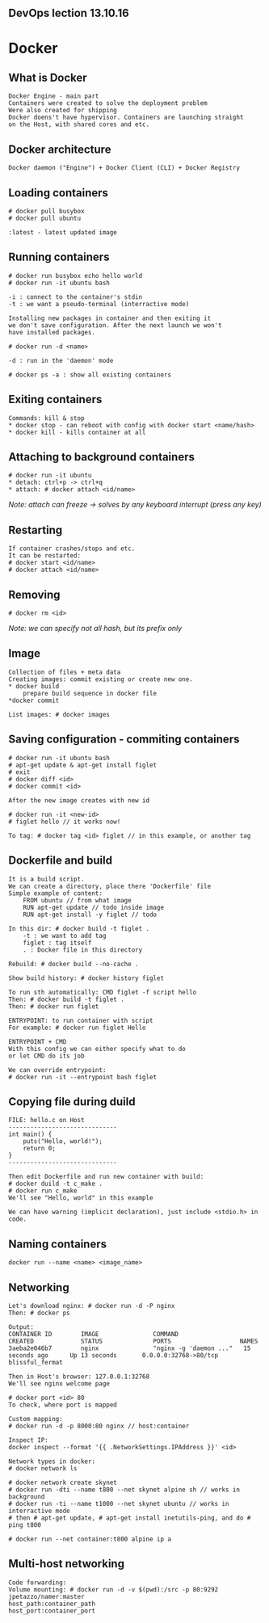 ## DevOps lection 13.10.16

# Docker

## What is Docker

	Docker Engine - main part
	Containers were created to solve the deployment problem
	Were also created for shipping
	Docker doens't have hypervisor. Containers are launching straight
	on the Host, with shared cores and etc.

## Docker architecture

	Docker daemon ("Engine") + Docker Client (CLI) + Docker Registry

## Loading containers

	# docker pull busybox
	# docker pull ubuntu

	:latest - latest updated image

## Running containers

	# docker run busybox echo hello world
	# docker run -it ubuntu bash

	-i : connect to the container's stdin
	-t : we want a pseudo-terminal (interractive mode)

	Installing new packages in container and then exiting it
	we don't save configuration. After the next launch we won't
	have installed packages.

	# docker run -d <name>

	-d : run in the 'daemon' mode

	# docker ps -a : show all existing containers

## Exiting containers

	Commands: kill & stop
	* docker stop - can reboot with config with docker start <name/hash>
	* docker kill - kills container at all

## Attaching to background containers

	# docker run -it ubuntu
	* detach: ctrl+p -> ctrl+q
	* attach: # docker attach <id/name>

*Note: attach can freeze -> solves by any keyboard interrupt (press any key)*

## Restarting

	If container crashes/stops and etc.
	It can be restarted:
	# docker start <id/name>
	# docker attach <id/name>

## Removing

	# docker rm <id>

*Note: we can specify not all hash, but its prefix only* 

## Image

	Collection of files + meta data
	Creating images: commit existing or create new one.
	* docker build
		prepare build sequence in docker file
	*docker commit

	List images: # docker images

## Saving configuration - commiting containers

	# docker run -it ubuntu bash
	# apt-get update & apt-get install figlet
	# exit
	# docker diff <id>
	# docker commit <id>

	After the new image creates with new id

	# docker run -it <new-id>
	# figlet hello // it works now!

	To tag: # docker tag <id> figlet // in this example, or another tag

## Dockerfile and build

	It is a build script.
	We can create a directory, place there 'Dockerfile' file
	Simple example of content:
		FROM ubuntu // from what image
		RUN apt-get update // todo inside image
		RUN apt-get install -y figlet // todo

	In this dir: # docker build -t figlet .
		-t : we want to add tag
		figlet : tag itself
		. : Docker file in this directory

	Rebuild: # docker build --no-cache .

	Show build history: # docker history figlet

	To run sth automatically: CMD figlet -f script hello
	Then: # docker build -t figlet .
	Then: # docker run figlet

	ENTRYPOINT: to run container with script
	For example: # docker run figlet Hello

	ENTRYPOINT + CMD
	With this config we can either specify what to do
	or let CMD do its job

	We can override entrypoint: 
	# docker run -it --entrypoint bash figlet

## Copying file during duild

	FILE: hello.c on Host
	------------------------------
	int main() {
		puts("Hello, world!");
		return 0;
	}
	------------------------------

	Then edit Dockerfile and run new container with build:
	# docker duild -t c_make .
	# docker run c_make
	We'll see "Hello, world" in this example

	We can have warning (implicit declaration), just include <stdio.h> in code.

## Naming containers

	docker run --name <name> <image_name>

## Networking

	Let's download nginx: # docker run -d -P nginx
	Then: # docker ps

	Output:
	CONTAINER ID        IMAGE               COMMAND                  CREATED             STATUS              PORTS                   NAMES
	3aeba2e046b7        nginx               "nginx -g 'daemon ..."   15 seconds ago      Up 13 seconds       0.0.0.0:32768->80/tcp   blissful_fermat

	Then in Host's browser: 127.0.0.1:32768
	We'll see nginx welcome page

	# docker port <id> 80
	To check, where port is mapped

	Custom mapping:
	# docker run -d -p 8000:80 nginx // host:container

	Inspect IP:
	docker inspect --format '{{ .NetworkSettings.IPAddress }}' <id>

	Network types in docker:
	# docker network ls

	# docker network create skynet
	# docker run -dti --name t800 --net skynet alpine sh // works in background
	# docker run -ti --name t1000 --net skynet ubuntu // works in interractive mode
	# then # apt-get update, # apt-get install inetutils-ping, and do # ping t800

	# docker run --net container:t800 alpine ip a

## Multi-host networking

	Code forwarding:
	Volume mounting: # docker run -d -v $(pwd):/src -p 80:9292 jpetazzo/namer:master
	host_path:container_path
	host_port:container_port
